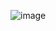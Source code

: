 
![image](https://github.com/iIonel/PythonLabs/assets/45739581/24b0eda4-6814-47be-9455-2c178b859901)
